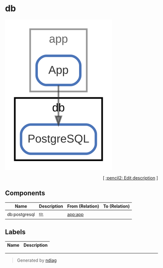 # db

![view](node-db.svg)



<p align="right">
  [ <a href="../../ndiag.descriptions/_node-db.md">:pencil2: Edit description</a> ]
</p>

## Components

| Name | Description | From (Relation) | To (Relation) |
| --- | --- | --- | --- |
| db:postgresql |  <a href="../../ndiag.descriptions/_component-db_postgresql.md">:pencil2:</a> | [app:app](node-app.md) |  |

## Labels

| Name | Description |
| --- | --- |

---

> Generated by [ndiag](https://github.com/k1LoW/ndiag)
